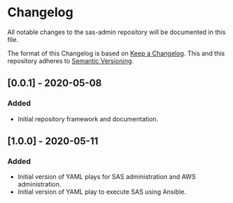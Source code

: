 # Changelog

All notable changes to the sas-admin repository will be documented in this file.

The format of this Changelog is based on [Keep a Changelog](https://keepachangelog.com/en/1.0.0/). This
and this repository adheres to [Semantic Versioning](https://semver.org/spec/v2.0.0.html).

## [0.0.1] - 2020-05-08
### Added
- Initial repository framework and documentation.

## [1.0.0] - 2020-05-11
### Added
- Initial version of YAML plays for SAS administration and AWS administration.
- Initial version of YAML play to execute SAS using Ansible.

